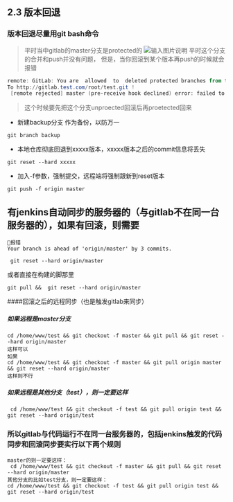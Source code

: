 ## 2.3 版本回退

### 版本回退尽量用git bash命令

> 平时当中gitlab的master分支是protected的 ![输入图片说明](https://static.oschina.net/uploads/img/201709/09145217_bza9.png) 平时这个分支的合并和push并没有问题， 但是，当你回滚到某个版本再push的时候就会报错

```powershell
remote: GitLab: You are  allowed  to  deleted protected branches from this project. 
To http://gitlab.test.com/root/test.git !
 [remote rejected] master (pre-receive hook declined) error: failed to push some refs to 'http://gitlab.test.com/xxxx/xxxx.git'
```

> 这个时候要先把这个分支unproected回滚后再proetected回来

- 新建backup分支 作为备份，以防万一

```shell
git branch backup 
```

- 本地仓库彻底回退到xxxxx版本，xxxxx版本之后的commit信息将丢失

```
git reset --hard xxxxx 

```

- 加入-f参数，强制提交，远程端将强制跟新到reset版本

```
git push -f origin master 

```

## 有jenkins自动同步的服务器的（与gitlab不在同一台服务器的），如果有回滚，则需要

```shell
报错
Your branch is ahead of 'origin/master' by 3 commits.
```

```
 git reset --hard origin/master

```

或者直接在构建的脚那里

```
git pull &&  git reset --hard origin/master

```

\####回滚之后的远程同步（也是触发gitlab来同步）

##### 如果远程是master分支

```shell
cd /home/www/test && git checkout -f master && git pull && git reset --hard origin/master
这样可以
如果
cd /home/www/test && git checkout -f master && git pull origin master && git reset --hard origin/master 
这样则不行
```

##### 如果远程是其他分支（test），则一定要这样

```shell
 cd /home/www/test && git checkout -f test && git pull origin test && git reset --hard origin/test
```

### 所以gitlab与代码运行不在同一台服务器的，包括jenkins触发的代码同步和回滚同步要实行以下两个规则

```shell
master的则一定要这样：
 cd /home/www/test && git checkout -f master && git pull && git reset --hard origin/master
其他分支的比如test分支，则一定要这样：
cd /home/www/test && git checkout -f test && git pull origin test && git reset --hard origin/test
```